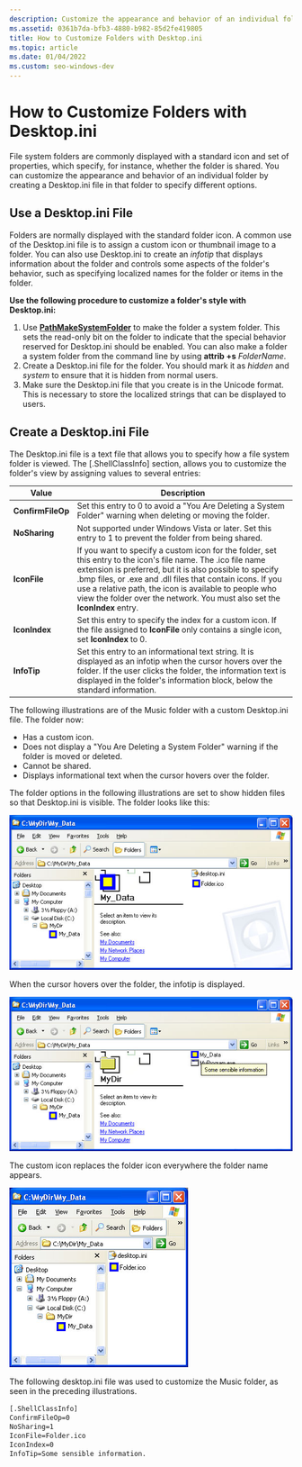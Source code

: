 ```yaml
---
description: Customize the appearance and behavior of an individual folder with a Desktop.ini file.
ms.assetid: 0361b7da-bfb3-4880-b982-85d2fe419805
title: How to Customize Folders with Desktop.ini
ms.topic: article
ms.date: 01/04/2022
ms.custom: seo-windows-dev
---
```


# How to Customize Folders with Desktop.ini

File system folders are commonly displayed with a standard icon and set of properties, which specify, for instance, whether the folder is shared. You can customize the appearance and behavior of an individual folder by creating a Desktop.ini file in that folder to specify different options.

## Use a Desktop.ini File

Folders are normally displayed with the standard folder icon. A common use of the Desktop.ini file is to assign a custom icon or thumbnail image to a folder. You can also use Desktop.ini to create an *infotip* that displays information about the folder and controls some aspects of the folder's behavior, such as specifying localized names for the folder or items in the folder.

**Use the following procedure to customize a folder's style with Desktop.ini:**

1.  Use [**PathMakeSystemFolder**](/windows/desktop/api/Shlwapi/nf-shlwapi-pathmakesystemfoldera) to make the folder a system folder. This sets the read-only bit on the folder to indicate that the special behavior reserved for Desktop.ini should be enabled. You can also make a folder a system folder from the command line by using **attrib +s** *FolderName*.
2.  Create a Desktop.ini file for the folder. You should mark it as *hidden* and *system* to ensure that it is hidden from normal users.
3.  Make sure the Desktop.ini file that you create is in the Unicode format. This is necessary to store the localized strings that can be displayed to users.

## Create a Desktop.ini File

The Desktop.ini file is a text file that allows you to specify how a file system folder is viewed. The \[.ShellClassInfo\] section, allows you to customize the folder's view by assigning values to several entries:

| Value             | Description                                                                                                                                                                                                                                                                                                                                                                    |
|-------------------|--------------------------------------------------------------------------------------------------------------------------------------------------------------------------------------------------------------------------------------------------------------------------------------------------------------------------------------------------------------------------------|
| **ConfirmFileOp** | Set this entry to 0 to avoid a "You Are Deleting a System Folder" warning when deleting or moving the folder.                                                                                                                                                                                                                                                                  |
| **NoSharing**     | Not supported under Windows Vista or later. Set this entry to 1 to prevent the folder from being shared.                                                                                                                                                                                                                                                                       |
| **IconFile**      | If you want to specify a custom icon for the folder, set this entry to the icon's file name. The .ico file name extension is preferred, but it is also possible to specify .bmp files, or .exe and .dll files that contain icons. If you use a relative path, the icon is available to people who view the folder over the network. You must also set the **IconIndex** entry. |
| **IconIndex**     | Set this entry to specify the index for a custom icon. If the file assigned to **IconFile** only contains a single icon, set **IconIndex** to 0.                                                                                                                                                                                                                               |
| **InfoTip**       | Set this entry to an informational text string. It is displayed as an infotip when the cursor hovers over the folder. If the user clicks the folder, the information text is displayed in the folder's information block, below the standard information.                                                                                                                      |

The following illustrations are of the Music folder with a custom Desktop.ini file. The folder now:

-   Has a custom icon.
-   Does not display a "You Are Deleting a System Folder" warning if the folder is moved or deleted.
-   Cannot be shared.
-   Displays informational text when the cursor hovers over the folder.

The folder options in the following illustrations are set to show hidden files so that Desktop.ini is visible. The folder looks like this:

![screen shot of folder with custom icon](images/webview4.jpg)

When the cursor hovers over the folder, the infotip is displayed.

![screen shot of folder with an infotip](images/webview6.jpg)

The custom icon replaces the folder icon everywhere the folder name appears.

![screen shot of custom icon replacing folder icon](images/webview5.jpg)

The following desktop.ini file was used to customize the Music folder, as seen in the preceding illustrations.


```
[.ShellClassInfo]
ConfirmFileOp=0
NoSharing=1
IconFile=Folder.ico
IconIndex=0
InfoTip=Some sensible information.
```
